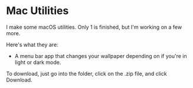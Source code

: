 # Mac Utilities

I make some macOS utilities. Only 1 is finished, but I'm working on a few more.

Here's what they are:

* A menu bar app that changes your wallpaper depending on if you're in light or dark mode.

To download, just go into the folder, click on the .zip file, and click Download.